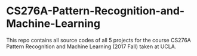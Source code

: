 # CS276A-Pattern-Recognition-and-Machine-Learning
This repo contains all source codes of all 5 projects for the course CS276A Pattern Recognition and Machine Learning (2017 Fall) taken at UCLA.
